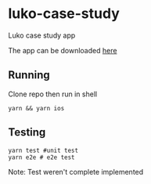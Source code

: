 # luko-case-study

Luko case study app

The app can be downloaded [here](https://expo.dev/@majiyd/luko-case-study)

## Running

Clone repo then run in shell

```shell
yarn && yarn ios
```

## Testing

```shell
yarn test #unit test
yarn e2e # e2e test
```

Note: Test weren't complete implemented
